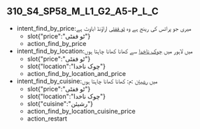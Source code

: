## 310_S4_SP58_M_L1_G2_A5-P_L_C
* intent_find_by_price:میری جو پرائس کی رینج ہے وہ [ٹو ففٹی](price) اراؤنڈ اباوٹ ہے
	- slot{"price":"ٹو ففٹی"}
	- action_find_by_price
* intent_find_by_location:میں لاہور میں [چوک ناخدا](location) سے کھانا کھانا چاہتا ہوں
	- slot{"price":"ٹو ففٹی"}
	- slot{"location":"چوک ناخدا"}
	- action_find_by_location_and_price
* intent_find_by_cuisine:میں [رشیئن](cuisine) :م: کھانا کھانا چاہتا ہوں
	- slot{"price":"ٹو ففٹی"}
	- slot{"location":"چوک ناخدا"}
	- slot{"cuisine":"رشیئن"}
	- action_find_by_location_cuisine_price
	- action_restart